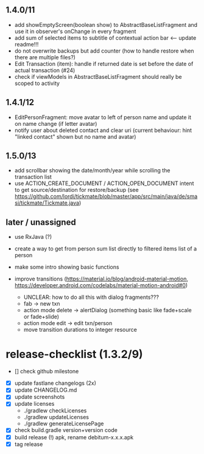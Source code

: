 ## 1.4.0/11
- add showEmptyScreen(boolean show) to AbstractBaseListFragment and use it in observer's onChange in every fragment
- add sum of selected items to subtitle of contextual action bar <-- update readme!!!
- do not overwrite backups but add counter (how to handle restore when there are multiple files?)
- Edit Transaction (item): handle if returned date is set before the date of actual transaction (#24)
- check if viewModels in AbstractBaseListFragment should really be scoped to activity

## 1.4.1/12
- EditPersonFragment: move avatar to left of person name and update it on name change (if letter avatar)
- notify user about deleted contact and clear uri (current behaviour: hint "linked contact" shown but no name and avatar)

## 1.5.0/13
- add scrollbar showing the date/month/year while scrolling the transaction list
- use ACTION_CREATE_DOCUMENT / ACTION_OPEN_DOCUMENT intent to get source/destination for restore/backup (see https://github.com/lordi/tickmate/blob/master/app/src/main/java/de/smasi/tickmate/Tickmate.java)

## later / unassigned
- use RxJava (?)
- create a way to get from person sum list directly to filtered items list of a person
- make some intro showing basic functions

- improve transitions (https://material.io/blog/android-material-motion, https://developer.android.com/codelabs/material-motion-android#0)
  - UNCLEAR: how to do all this with dialog fragments???
  - fab -> new txn
  - action mode delete -> alertDialog (something basic like fade+scale or fade+slide)
  - action mode edit -> edit txn/person
  - move transition durations to integer resource



# release-checklist (1.3.2/9)
- [] check github milestone
- [x] update fastlane changelogs (2x)
- [x] update CHANGELOG.md
- [x] update screenshots
- [x] update licenses
  - ./gradlew checkLicenses
  - ./gradlew updateLicenses
  - ./gradlew generateLicensePage
- [x] check build.gradle version+version code
- [x] build release (!) apk, rename debitum-x.x.x.apk
- [x] tag release
